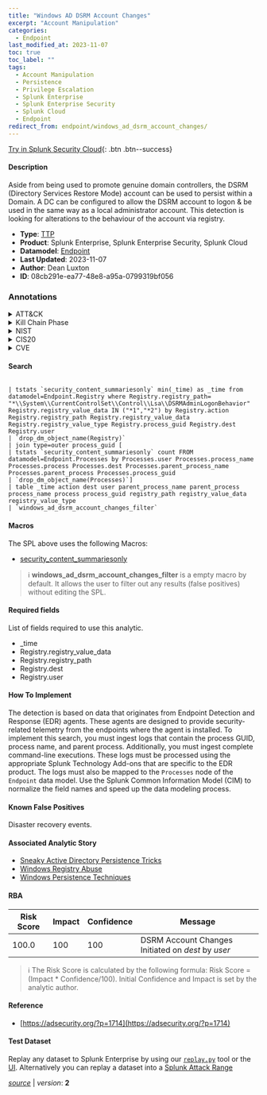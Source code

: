```yaml
---
title: "Windows AD DSRM Account Changes"
excerpt: "Account Manipulation"
categories:
  - Endpoint
last_modified_at: 2023-11-07
toc: true
toc_label: ""
tags:
  - Account Manipulation
  - Persistence
  - Privilege Escalation
  - Splunk Enterprise
  - Splunk Enterprise Security
  - Splunk Cloud
  - Endpoint
redirect_from: endpoint/windows_ad_dsrm_account_changes/
---
```




[Try in Splunk Security Cloud](https://www.splunk.com/en_us/cyber-security.html){: .btn .btn--success}

#### Description

Aside from being used to promote genuine domain controllers, the DSRM (Directory Services Restore Mode) account can be used to persist within a Domain. A DC can be configured to allow the DSRM account to logon &amp; be used in the same way as a local administrator account. This detection is looking for alterations to the behaviour of the account via registry.

- **Type**: [TTP](https://github.com/splunk/security_content/wiki/Detection-Analytic-Types)
- **Product**: Splunk Enterprise, Splunk Enterprise Security, Splunk Cloud
- **Datamodel**: [Endpoint](https://docs.splunk.com/Documentation/CIM/latest/User/Endpoint)
- **Last Updated**: 2023-11-07
- **Author**: Dean Luxton
- **ID**: 08cb291e-ea77-48e8-a95a-0799319bf056

### Annotations
<details>
  <summary>ATT&CK</summary>

<div markdown="1">

#### [ATT&CK](https://attack.mitre.org/)

| ID          | Technique   | Tactic         |
| ----------- | ----------- |--------------- |
| [T1098](https://attack.mitre.org/techniques/T1098/) | Account Manipulation | Persistence, Privilege Escalation |

</div>
</details>


<details>
  <summary>Kill Chain Phase</summary>

<div markdown="1">

* Installation
* Exploitation


</div>
</details>


<details>
  <summary>NIST</summary>

<div markdown="1">

* DE.CM



</div>
</details>

<details>
  <summary>CIS20</summary>

<div markdown="1">

* CIS 10



</div>
</details>

<details>
  <summary>CVE</summary>

<div markdown="1">


</div>
</details>


#### Search

```

| tstats `security_content_summariesonly` min(_time) as _time from datamodel=Endpoint.Registry where Registry.registry_path= "*\\System\\CurrentControlSet\\Control\\Lsa\\DSRMAdminLogonBehavior" Registry.registry_value_data IN ("*1","*2") by Registry.action Registry.registry_path Registry.registry_value_data Registry.registry_value_type Registry.process_guid Registry.dest Registry.user 
| `drop_dm_object_name(Registry)` 
| join type=outer process_guid [
| tstats `security_content_summariesonly` count FROM datamodel=Endpoint.Processes by Processes.user Processes.process_name Processes.process Processes.dest Processes.parent_process_name Processes.parent_process Processes.process_guid 
| `drop_dm_object_name(Processes)`] 
| table _time action dest user parent_process_name parent_process process_name process process_guid registry_path registry_value_data registry_value_type 
| `windows_ad_dsrm_account_changes_filter`
```

#### Macros
The SPL above uses the following Macros:
* [security_content_summariesonly](https://github.com/splunk/security_content/blob/develop/macros/security_content_summariesonly.yml)

> :information_source:
> **windows_ad_dsrm_account_changes_filter** is a empty macro by default. It allows the user to filter out any results (false positives) without editing the SPL.



#### Required fields
List of fields required to use this analytic.
* _time
* Registry.registry_value_data
* Registry.registry_path
* Registry.dest
* Registry.user



#### How To Implement
The detection is based on data that originates from Endpoint Detection and Response (EDR) agents. These agents are designed to provide security-related telemetry from the endpoints where the agent is installed. To implement this search, you must ingest logs that contain the process GUID, process name, and parent process. Additionally, you must ingest complete command-line executions. These logs must be processed using the appropriate Splunk Technology Add-ons that are specific to the EDR product. The logs must also be mapped to the `Processes` node of the `Endpoint` data model. Use the Splunk Common Information Model (CIM) to normalize the field names and speed up the data modeling process.
#### Known False Positives
Disaster recovery events.

#### Associated Analytic Story
* [Sneaky Active Directory Persistence Tricks](/stories/sneaky_active_directory_persistence_tricks)
* [Windows Registry Abuse](/stories/windows_registry_abuse)
* [Windows Persistence Techniques](/stories/windows_persistence_techniques)




#### RBA

| Risk Score  | Impact      | Confidence   | Message      |
| ----------- | ----------- |--------------|--------------|
| 100.0 | 100 | 100 | DSRM Account Changes Initiated on $dest$ by $user$ |


> :information_source:
> The Risk Score is calculated by the following formula: Risk Score = (Impact * Confidence/100). Initial Confidence and Impact is set by the analytic author.


#### Reference

* [https://adsecurity.org/?p=1714](https://adsecurity.org/?p=1714)



#### Test Dataset
Replay any dataset to Splunk Enterprise by using our [`replay.py`](https://github.com/splunk/attack_data#using-replaypy) tool or the [UI](https://github.com/splunk/attack_data#using-ui).
Alternatively you can replay a dataset into a [Splunk Attack Range](https://github.com/splunk/attack_range#replay-dumps-into-attack-range-splunk-server)




[*source*](https://github.com/splunk/security_content/tree/develop/detections/endpoint/windows_ad_dsrm_account_changes.yml) \| *version*: **2**